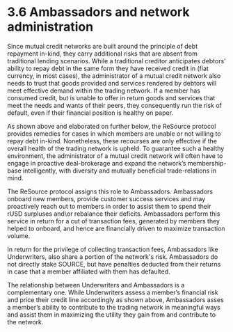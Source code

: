 # 3.6 Ambassadors and network administration

Since mutual credit networks are built around the principle of debt repayment in-kind, they carry additional risks that are absent from traditional lending scenarios. While a traditional creditor anticipates debtors’ ability to repay debt in the same form they have received credit in (fiat currency, in most cases), the administrator of a mutual credit network also needs to trust that goods provided and services rendered by debtors will meet effective demand within the trading network. If a member has consumed credit, but is unable to offer in return goods and services that meet the needs and wants of their peers, they consequently run the risk of default, even if their financial position is healthy on paper.

As shown above and elaborated on further below, the ReSource protocol provides remedies for cases in which members are unable or not willing to repay debt in-kind. Nonetheless, these recourses are only effective if the overall health of the trading network is upheld. To guarantee such a healthy environment, the administrator of a mutual credit network will often have to engage in proactive deal-brokerage and expand the network’s membership-base intelligently, with diversity and mutually beneficial trade-relations in mind.

The ReSource protocol assigns this role to Ambassadors. Ambassadors onboard new members, provide customer success services and may proactively reach out to members in order to assist them to spend their rUSD surpluses and\or rebalance their deficits. Ambassadors perform this service in return for a cut of transaction fees, generated by members they helped to onboard, and hence are financially driven to maximize transaction volume.

In return for the privilege of collecting transaction fees, Ambassadors like Underwriters, also share a portion of the network's risk. Ambassadors do not directly stake SOURCE, but have penalties deducted from their returns in case that a member affiliated with them has defaulted.

The relationship between Underwriters and Ambassadors is a complementary one. While Underwriters assess a member’s financial risk and price their credit line accordingly as shown above, Ambassadors asses a member’s ability to contribute to the trading network in meaningful ways and assist them in maximizing the utility they gain from and contribute to the network.&#x20;
